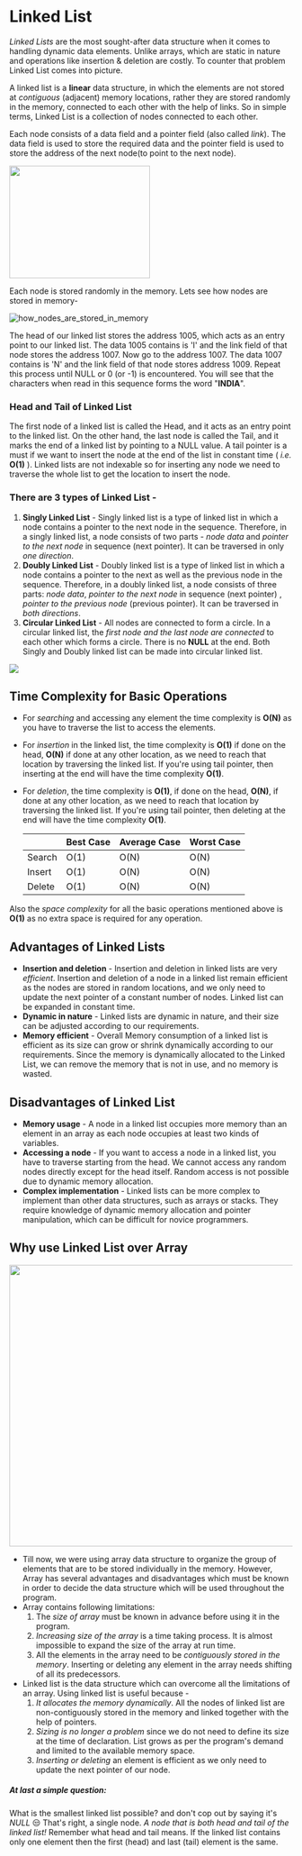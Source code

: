 # Linked List

_Linked Lists_ are the most sought-after data structure when it comes to handling dynamic data elements. Unlike arrays, which are static in nature and operations like insertion & deletion are costly. To counter that problem Linked List comes into picture.

A linked list is a **linear** data structure, in which the elements are not stored at _contiguous_ (adjacent) memory locations, rather they are stored randomly in the memory, connected to each other with the help of links. So in simple terms, Linked List is a collection of nodes connected to each other.

Each node consists of a data field and a pointer field (also called _link_). The data field is used to store the required data and the pointer field is used to store the address of the next node(to point to the next node).

<img src="https://res.cloudinary.com/practicaldev/image/fetch/s--hRoBhSsZ--/c_limit%2Cf_auto%2Cfl_progressive%2Cq_auto%2Cw_880/https://dev-to-uploads.s3.amazonaws.com/i/sbzf3hz07azamnxapyp1.png " width=250 height=200 >

Each node is stored randomly in the memory. Lets see how nodes are stored in memory-

![how_nodes_are_stored_in_memory](https://2.bp.blogspot.com/-Q7DbZCYQwbo/UvkTWyBt9rI/AAAAAAAAAHY/AOK6bYcYnw4/s1600/22.JPG)

The head of our linked list stores the address 1005, which acts as an entry point to our linked list. The data 1005 contains is 'I' and the link field of that node stores the address 1007. Now go to the address 1007. The data 1007 contains is 'N' and the link field of that node stores address 1009. Repeat this process until NULL or 0 (or -1) is encountered. You will see that the characters when read in this sequence forms the word "**INDIA**".

### Head and Tail of Linked List

The first node of a linked list is called the Head, and it acts as an entry point to the linked list. On the other hand, the last node is called the Tail, and it marks the end of a linked list by pointing to a NULL value. A tail pointer is a must if we want to insert the node at the end of the list in constant time ( _i.e._ **O(1)** ). Linked lists are not indexable so for inserting any node we need to traverse the whole list to get the location to insert the node.

### There are 3 types of Linked List -

1. **Singly Linked List** - Singly linked list is a type of linked list in which a node contains a pointer to the next node in the sequence. Therefore, in a singly linked list, a node consists of two parts - _node data_ and _pointer to the next node_ in sequence (next pointer). It can be traversed in only _one direction_.
2. **Doubly Linked List** - Doubly linked list is a type of linked list in which a node contains a pointer to the next as well as the previous node in the sequence. Therefore, in a doubly linked list, a node consists of three parts: _node data_, _pointer to the next node_ in sequence (next pointer) , _pointer to the previous node_ (previous pointer). It can be traversed in _both directions_.
3. **Circular Linked List** - All nodes are connected to form a circle. In a circular linked list, the _first node and the last node are connected_ to each other which forms a circle. There is no **NULL** at the end. Both Singly and Doubly linked list can be made into circular linked list.

<img src="https://devopedia.org/images/article/409/6269.1647166159.png">

## Time Complexity for Basic Operations

- For _searching_ and accessing any element the time complexity is **O(N)** as you have to traverse the list to access the elements.

- For _insertion_ in the linked list, the time complexity is **O(1)** if done on the head, **O(N)** if done at any other location, as we need to reach that location by traversing the linked list. If you're using tail pointer, then inserting at the end will have the time complexity **O(1)**.

- For _deletion_, the time complexity is **O(1)**, if done on the head, **O(N)**, if done at any other location, as we need to reach that location by traversing the linked list. If you're using tail pointer, then deleting at the end will have the time complexity **O(1)**.

  |        | Best Case | Average Case | Worst Case |
  | ------ | --------- | ------------ | ---------- |
  | Search | O(1)      | O(N)         | O(N)       |
  | Insert | O(1)      | O(N)         | O(N)       |
  | Delete | O(1)      | O(N)         | O(N)       |

Also the _space complexity_ for all the basic operations mentioned above is **O(1)** as no extra space is required for any operation.

## Advantages of Linked Lists

- **Insertion and deletion** - Insertion and deletion in linked lists are very _efficient_. Insertion and deletion of a node in a linked list remain efficient as the nodes are stored in random locations, and we only need to update the next pointer of a constant number of nodes. Linked list can be expanded in constant time.
- **Dynamic in nature** - Linked lists are dynamic in nature, and their size can be adjusted according to our requirements.
- **Memory efficient** - Overall Memory consumption of a linked list is efficient as its size can grow or shrink dynamically according to our requirements. Since the memory is dynamically allocated to the Linked List, we can remove the memory that is not in use, and no memory is wasted.

## Disadvantages of Linked List

- **Memory usage** - A node in a linked list occupies more memory than an element in an array as each node occupies at least two kinds of variables.
- **Accessing a node** - If you want to access a node in a linked list, you have to traverse starting from the head. We cannot access any random nodes directly except for the head itself. Random access is not possible due to dynamic memory allocation.
- **Complex implementation** - Linked lists can be more complex to implement than other data structures, such as arrays or stacks. They require knowledge of dynamic memory allocation and pointer manipulation, which can be difficult for novice programmers.

## Why use Linked List over Array

<img src="https://miro.medium.com/v2/resize:fit:3454/1*G43FVT5xJ1n1QDKVNZUxXQ.jpeg"  width="900" height="500">

- Till now, we were using array data structure to organize the group of elements that are to be stored individually in the memory. However, Array has several advantages and disadvantages which must be known in order to decide the data structure which will be used throughout the program.
- Array contains following limitations:
  1. The _size of array_ must be known in advance before using it in the program.
  2. _Increasing size of the array_ is a time taking process. It is almost impossible to expand the size of the array at run time.
  3. All the elements in the array need to be _contiguously stored in the memory_. Inserting or deleting any element in the array needs shifting of all its predecessors.
- Linked list is the data structure which can overcome all the limitations of an array. Using linked list is useful because -
  1. _It allocates the memory dynamically_. All the nodes of linked list are non-contiguously stored in the memory and linked together with the help of pointers.
  2. _Sizing is no longer a problem_ since we do not need to define its size at the time of declaration. List grows as per the program's demand and limited to the available memory space.
  3. _Inserting or deleting_ an element is efficient as we only need to update the next pointer of our node.

##### At last a simple question:

What is the smallest linked list possible? and don't cop out by saying it's _NULL_ :unamused:
That's right, a single node. _A node that is both head and tail of the linked list!_ Remember what head and tail means. If the linked list contains only one element then the first (head) and last (tail) element is the same.
